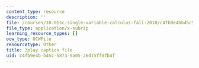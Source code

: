 ```yaml
---
content_type: resource
description: ''
file: /courses/18-01sc-single-variable-calculus-fall-2010/c4fb9e4bb45c58739a0526d15ff8fb4f_twzGBqPeW0M.vtt
file_type: application/x-subrip
learning_resource_types: []
ocw_type: OCWFile
resourcetype: Other
title: 3play caption file
uid: c4fb9e4b-b45c-5873-9a05-26d15ff8fb4f
---
```

